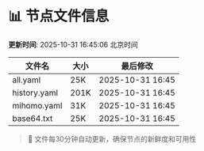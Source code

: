 # 📊 节点文件信息

**更新时间**: 2025-10-31 16:45:06 北京时间

| 文件名 | 大小 | 最后修改 |
|--------|------|----------|
| all.yaml | 25K | 2025-10-31 16:45 |
| history.yaml | 201K | 2025-10-31 16:45 |
| mihomo.yaml | 31K | 2025-10-31 16:45 |
| base64.txt | 25K | 2025-10-31 16:45 |

> 🔄 文件每30分钟自动更新，确保节点的新鲜度和可用性
